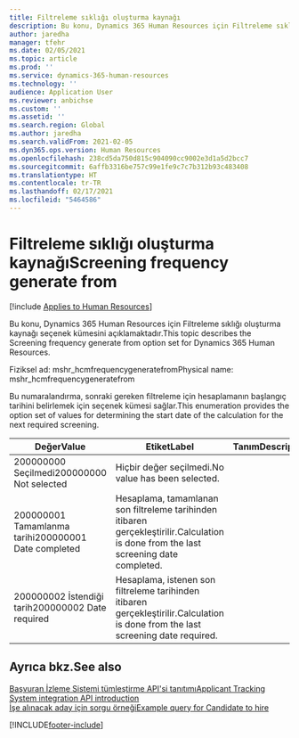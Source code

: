 ```yaml
---
title: Filtreleme sıklığı oluşturma kaynağı
description: Bu konu, Dynamics 365 Human Resources için Filtreleme sıklığı oluşturma kaynağı seçenek kümesini açıklamaktadır.
author: jaredha
manager: tfehr
ms.date: 02/05/2021
ms.topic: article
ms.prod: ''
ms.service: dynamics-365-human-resources
ms.technology: ''
audience: Application User
ms.reviewer: anbichse
ms.custom: ''
ms.assetid: ''
ms.search.region: Global
ms.author: jaredha
ms.search.validFrom: 2021-02-05
ms.dyn365.ops.version: Human Resources
ms.openlocfilehash: 238cd5da750d815c904090cc9002e3d1a5d2bcc7
ms.sourcegitcommit: 6affb3316be757c99e1fe9c7c7b312b93c483408
ms.translationtype: HT
ms.contentlocale: tr-TR
ms.lasthandoff: 02/17/2021
ms.locfileid: "5464586"
---
```

# <a name="screening-frequency-generate-from"></a><span data-ttu-id="bc8fb-103">Filtreleme sıklığı oluşturma kaynağı</span><span class="sxs-lookup"><span data-stu-id="bc8fb-103">Screening frequency generate from</span></span>

[!include [Applies to Human Resources](../includes/applies-to-hr.md)]

<span data-ttu-id="bc8fb-104">Bu konu, Dynamics 365 Human Resources için Filtreleme sıklığı oluşturma kaynağı seçenek kümesini açıklamaktadır.</span><span class="sxs-lookup"><span data-stu-id="bc8fb-104">This topic describes the Screening frequency generate from option set for Dynamics 365 Human Resources.</span></span>

<span data-ttu-id="bc8fb-105">Fiziksel ad: mshr_hcmfrequencygeneratefrom</span><span class="sxs-lookup"><span data-stu-id="bc8fb-105">Physical name: mshr_hcmfrequencygeneratefrom</span></span>

<span data-ttu-id="bc8fb-106">Bu numaralandırma, sonraki gereken filtreleme için hesaplamanın başlangıç tarihini belirlemek için seçenek kümesi sağlar.</span><span class="sxs-lookup"><span data-stu-id="bc8fb-106">This enumeration provides the option set of values for determining the start date of the calculation for the next required screening.</span></span>

| <span data-ttu-id="bc8fb-107">Değer</span><span class="sxs-lookup"><span data-stu-id="bc8fb-107">Value</span></span> | <span data-ttu-id="bc8fb-108">Etiket</span><span class="sxs-lookup"><span data-stu-id="bc8fb-108">Label</span></span> | <span data-ttu-id="bc8fb-109">Tanım</span><span class="sxs-lookup"><span data-stu-id="bc8fb-109">Description</span></span> |
| --- | --- | --- |
| <span data-ttu-id="bc8fb-110">200000000 Seçilmedi</span><span class="sxs-lookup"><span data-stu-id="bc8fb-110">200000000 Not selected</span></span> | <span data-ttu-id="bc8fb-111">Hiçbir değer seçilmedi.</span><span class="sxs-lookup"><span data-stu-id="bc8fb-111">No value has been selected.</span></span> |
| <span data-ttu-id="bc8fb-112">200000001 Tamamlanma tarihi</span><span class="sxs-lookup"><span data-stu-id="bc8fb-112">200000001 Date completed</span></span> | <span data-ttu-id="bc8fb-113">Hesaplama, tamamlanan son filtreleme tarihinden itibaren gerçekleştirilir.</span><span class="sxs-lookup"><span data-stu-id="bc8fb-113">Calculation is done from the last screening date completed.</span></span> |
| <span data-ttu-id="bc8fb-114">200000002 İstendiği tarih</span><span class="sxs-lookup"><span data-stu-id="bc8fb-114">200000002 Date required</span></span> | <span data-ttu-id="bc8fb-115">Hesaplama, istenen son filtreleme tarihinden itibaren gerçekleştirilir.</span><span class="sxs-lookup"><span data-stu-id="bc8fb-115">Calculation is done from the last screening date required.</span></span> |

## <a name="see-also"></a><span data-ttu-id="bc8fb-116">Ayrıca bkz.</span><span class="sxs-lookup"><span data-stu-id="bc8fb-116">See also</span></span>

[<span data-ttu-id="bc8fb-117">Başvuran İzleme Sistemi tümleştirme API'si tanıtımı</span><span class="sxs-lookup"><span data-stu-id="bc8fb-117">Applicant Tracking System integration API introduction</span></span>](hr-admin-integration-ats-api-introduction.md)<br>
[<span data-ttu-id="bc8fb-118">İşe alınacak aday için sorgu örneği</span><span class="sxs-lookup"><span data-stu-id="bc8fb-118">Example query for Candidate to hire</span></span>](hr-admin-integration-ats-api-candidate-to-hire-example-query.md)


[!INCLUDE[footer-include](../includes/footer-banner.md)]